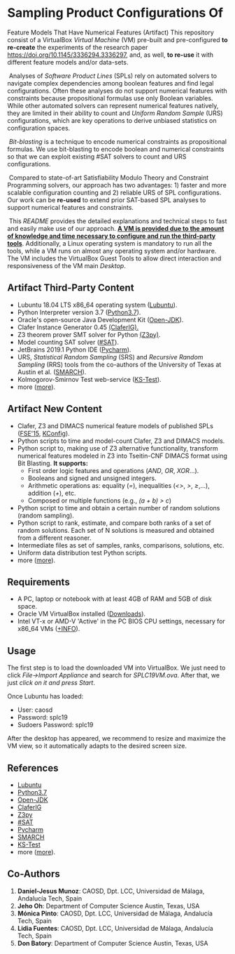 # Sampling Product Configurations Of
Feature Models That Have Numerical Features (Artifact)
This repository consist of a VirtualBox *Virtual Machine* (VM) pre-built and pre-configured **to** **re-create** the experiments of the research paper https://doi.org/10.1145/3336294.3336297, and, as well, **to re-use** it with different feature models and/or data-sets.

​	Analyses of *Software Product Lines* (SPLs) rely on automated solvers to navigate complex dependencies among boolean features and find legal configurations. Often these analyses do not support numerical
features with constraints because propositional formulas use only Boolean variables. While other automated solvers can represent numerical features natively, they are limited in their ability to count
and *Uniform Random Sample* (URS) configurations, which are key operations to derive unbiased statistics on configuration spaces. 

​	*Bit-blasting* is a technique to encode numerical constraints as propositional formulas. We use bit-blasting to encode boolean and numerical constraints so that we can exploit existing #SAT solvers to count and URS configurations. 

​	Compared to state-of-art Satisfiability Modulo Theory and Constraint Programming solvers, our approach has two advantages: 1) faster and more scalable configuration counting and 2) reliable URS of SPL configurations. Our work can be **re-used** to extend prior SAT-based SPL analyses to support numerical features and constraints.

​	This *README* provides the detailed explanations and technical steps to fast and easily make use of our approach. **<u>A VM is provided due to the amount of knowledge and time necessary to configure and run the third-party tools**</u>. Additionally, a Linux operating system is mandatory to run all the tools, while a VM runs on almost any operating system and/or hardware. The VM includes the VirtualBox Guest Tools to allow direct interaction and responsiveness of the VM main *Desktop*.

## Artifact Third-Party Content

- Lubuntu 18.04 LTS x86_64 operating system ([Lubuntu](https://lubuntu.net/)).
- Python Interpreter version 3.7 ([Python3.7](https://www.python.org/)).
- Oracle's open-source Java Development Kit ([Open-JDK](https://openjdk.java.net/)).
- Clafer Instance Generator 0.45 [(ClaferIG).](https://github.com/gsdlab/claferIG)
- Z3 theorem prover SMT solver for Python [(Z3py)](https://github.com/Z3Prover/z3).
- Model counting SAT solver ([#SAT](https://github.com/marcthurley/sharpSAT)).
- JetBrains 2019.1 Python IDE ([Pycharm](https://www.jetbrains.com/pycharm/)).
- URS, *Statistical Random Sampling* (SRS) and *Recursive Random Sampling* (RRS) tools from the co-authors of the University of Texas at Austin et al. ([SMARCH](https://dl.acm.org/citation.cfm?id=3106273)).
- Kolmogorov-Smirnov Test web-service ([KS-Test](https://dl.acm.org/citation.cfm?id=3106273)).
- more ([more](https://)).

## Artifact New Content
* Clafer, Z3 and DIMACS numerical feature models of published SPLs ([FSE'15]([KS-Test](https://dl.acm.org/citation.cfm?id=3106273)), [KConfig](https://www.springer.com/gp/book/9783642375200)).
* Python scripts to time and model-count Clafer, Z3 and DIMACS models.
* Python script to, making use of Z3 alternative functionality, transform numerical features modeled in Z3 into Tseitin-CNF DIMACS format using Bit Blasting. **It supports:**
  * First order logic features and operations (*AND*, *OR*, *XOR*...).
  * Booleans and signed and unsigned integers.
  * Arithmetic operations as: equality (*=*), inequalities (*<>*, *>*, *≥*,...), addition (*+*), etc.
  * Composed or multiple functions (e.g., *(a + b) > c*)
* Python script to time and obtain a certain number of random solutions (random sampling).  
* Python script to rank, estimate, and compare both ranks of a set of random solutions. Each set of N solutions is measured and obtained from a different reasoner.
* Intermediate files as set of samples, ranks, comparisons, solutions, etc.
* Uniform data distribution test Python scripts.
* more ([more](https://)).

## Requirements

- A PC, laptop or notebook with at least 4GB of RAM and 5GB of disk space.
- Oracle VM VirtualBox installed ([Downloads](https://www.virtualbox.org/wiki/Downloads)).
- Intel VT-x or AMD-V 'Active' in the PC BIOS CPU settings, necessary for x86_64 VMs ([+INFO](https://www.youtube.com/watch?v=g8-go0RFPjc)).

## Usage

The first step is to load the downloaded VM into VirtualBox.  We just need to click *File->Import Appliance* and search for *SPLC19VM.ova*. After that, we just *click on it* *and press Start*.

Once Lubuntu has loaded:

- User: caosd
- Password: splc19
- Sudoers Password: splc19

After the desktop has appeared, we recommend to resize and maximize the VM view, so it automatically adapts to the desired screen size.

## References

- [Lubuntu](https://lubuntu.net/)
- [Python3.7](https://www.python.org/)
- [Open-JDK](https://openjdk.java.net/)
- [ClaferIG](https://github.com/gsdlab/claferIG)
- [Z3py](https://github.com/Z3Prover/z3)
- [#SAT](https://github.com/marcthurley/sharpSAT)
- [Pycharm](https://www.jetbrains.com/pycharm/)
- [SMARCH](https://dl.acm.org/citation.cfm?id=3106273)
- [KS-Test](https://dl.acm.org/citation.cfm?id=3106273)
- more ([more](https://)).

## Co-Authors

1. **Daniel-Jesus Munoz**: CAOSD, Dpt. LCC, Universidad de Málaga, Andalucía Tech, Spain
2. **Jeho Oh**: Department of Computer Science Austin, Texas, USA
3. **Mónica Pinto**: CAOSD, Dpt. LCC, Universidad de Málaga, Andalucía Tech, Spain
4. **Lidia Fuentes**: CAOSD, Dpt. LCC, Universidad de Málaga, Andalucía Tech, Spain
5. **Don Batory**: Department of Computer Science Austin, Texas, USA
